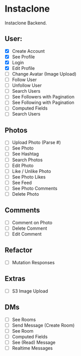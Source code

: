 # Instaclone

Instaclone Backend.

## User:

- [x] Create Account
- [x] See Profile
- [x] Login
- [x] Edit Profile
- [ ] Change Avatar (Image Upload)
- [ ] Follow User
- [ ] Unfollow User
- [ ] Search Users
- [ ] See Followers with Pagination
- [ ] See Following with Pagination
- [ ] Computed Fields
- [ ] Search Users

## Photos

- [ ] Upload Photo (Parse #)
- [ ] See Photo
- [ ] See Hashtag
- [ ] Search Photos
- [ ] Edit Photo
- [ ] Like / Unlike Photo
- [ ] See Photo Likes
- [ ] See Feed
- [ ] See Photo Comments
- [ ] Delete Photo

## Comments

- [ ] Comment on Photo
- [ ] Delete Comment
- [ ] Edit Comment

## Refactor

- [ ] Mutation Responses

## Extras

- [ ] S3 Image Upload

## DMs

- [ ] See Rooms
- [ ] Send Message (Create Room)
- [ ] See Room
- [ ] Computed Fields
- [ ] See (Read) Message
- [ ] Realtime Messages
